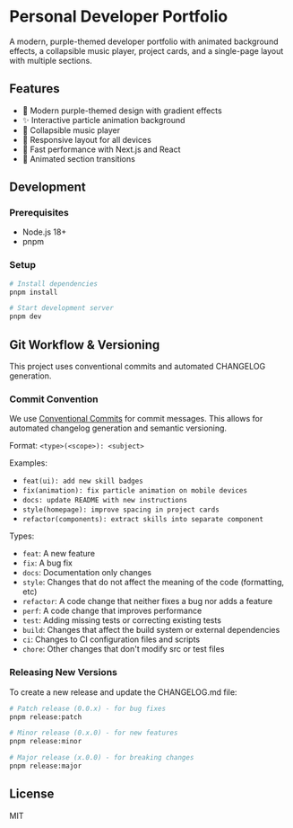 # Personal Developer Portfolio

A modern, purple-themed developer portfolio with animated background effects, a collapsible music player, project cards, and a single-page layout with multiple sections.

## Features

- 🎨 Modern purple-themed design with gradient effects
- ✨ Interactive particle animation background
- 🎵 Collapsible music player
- 📱 Responsive layout for all devices
- 🚀 Fast performance with Next.js and React
- 🔄 Animated section transitions

## Development

### Prerequisites

- Node.js 18+
- pnpm

### Setup

```bash
# Install dependencies
pnpm install

# Start development server
pnpm dev
```

## Git Workflow & Versioning

This project uses conventional commits and automated CHANGELOG generation.

### Commit Convention

We use [Conventional Commits](https://www.conventionalcommits.org/) for commit messages. This allows for automated changelog generation and semantic versioning.

Format: `<type>(<scope>): <subject>`

Examples:
- `feat(ui): add new skill badges`
- `fix(animation): fix particle animation on mobile devices`
- `docs: update README with new instructions`
- `style(homepage): improve spacing in project cards`
- `refactor(components): extract skills into separate component`

Types:
- `feat`: A new feature
- `fix`: A bug fix
- `docs`: Documentation only changes
- `style`: Changes that do not affect the meaning of the code (formatting, etc)
- `refactor`: A code change that neither fixes a bug nor adds a feature
- `perf`: A code change that improves performance
- `test`: Adding missing tests or correcting existing tests
- `build`: Changes that affect the build system or external dependencies
- `ci`: Changes to CI configuration files and scripts
- `chore`: Other changes that don't modify src or test files

### Releasing New Versions

To create a new release and update the CHANGELOG.md file:

```bash
# Patch release (0.0.x) - for bug fixes
pnpm release:patch

# Minor release (0.x.0) - for new features
pnpm release:minor

# Major release (x.0.0) - for breaking changes
pnpm release:major
```

## License

MIT
